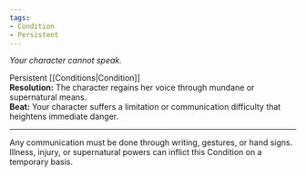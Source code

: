 ```yaml
---
tags:
- Condition
- Persistent
---
```


_Your character cannot speak._

Persistent [[Conditions|Condition]]\
**Resolution:** The character regains her voice through mundane or supernatural means.\
**Beat:** Your character suffers a limitation or communication difficulty that heightens immediate danger.

---

Any communication must be done through writing, gestures, or hand signs. Illness, injury, or supernatural powers can inflict this Condition on a temporary basis.